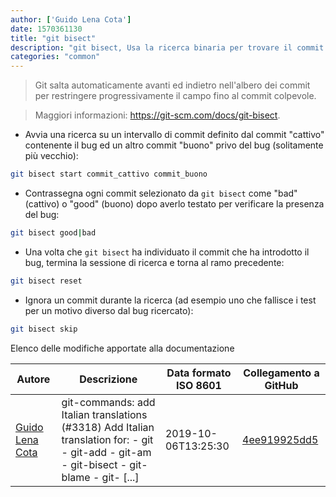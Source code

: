 ```yaml
---
author: ['Guido Lena Cota']
date: 1570361130
title: "git bisect"
description: "git bisect, Usa la ricerca binaria per trovare il commit che ha introdotto un bug."
categories: "common"
---
```

> Git salta automaticamente avanti ed indietro nell'albero dei commit per restringere progressivamente il campo fino al commit colpevole.

> Maggiori informazioni: <https://git-scm.com/docs/git-bisect>.

- Avvia una ricerca su un intervallo di commit definito dal commit "cattivo" contenente il bug ed un altro commit "buono" privo del bug (solitamente più vecchio):

```bash
git bisect start commit_cattivo commit_buono
```

- Contrassegna ogni commit selezionato da `git bisect` come "bad" (cattivo) o "good" (buono) dopo averlo testato per verificare la presenza del bug:

```bash
git bisect good|bad
```

- Una volta che `git bisect` ha individuato il commit che ha introdotto il bug, termina la sessione di ricerca e torna al ramo precedente:

```bash
git bisect reset
```

- Ignora un commit durante la ricerca (ad esempio uno che fallisce i test per un motivo diverso dal bug ricercato):

```bash
git bisect skip
```
Elenco delle modifiche apportate alla documentazione


Autore | Descrizione | Data formato ISO 8601 | Collegamento a GitHub
------|-----|-----|-----
[Guido Lena Cota](mailto:guido.lenacota@kreuzwerker.de) | git-commands: add Italian translations (#3318) Add Italian translation for: - git - git-add - git-am - git-bisect - git-blame - git- [...] | 2019-10-06T13:25:30 | [4ee919925dd5](https://github.com/tldr-pages/tldr/commit/4ee919925dd57c445ca99ddaf183d0a51fedd29b)

